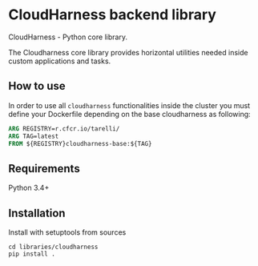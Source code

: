 # CloudHarness backend library
CloudHarness - Python core library.

The Cloudharness core library provides horizontal utilities needed inside custom 
applications and tasks.

## How to use

In order to use all `cloudharness` functionalities inside the cluster you must
define your Dockerfile depending on the base cloudharness as following:

```Dockerfile
ARG REGISTRY=r.cfcr.io/tarelli/
ARG TAG=latest
FROM ${REGISTRY}cloudharness-base:${TAG}
```

## Requirements

Python 3.4+

## Installation

Install with setuptools from sources

```
cd libraries/cloudharness
pip install .
```